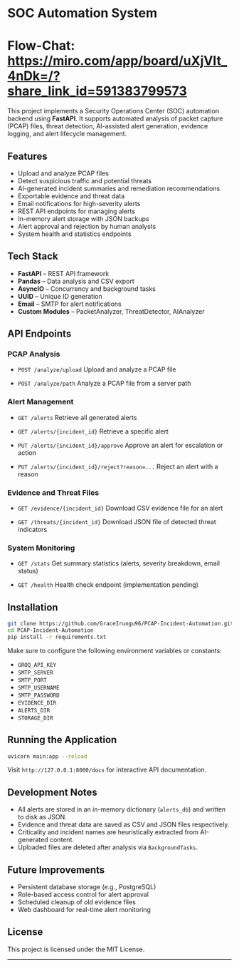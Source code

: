 # SOC Automation System

# Flow-Chat: https://miro.com/app/board/uXjVIt_4nDk=/?share_link_id=591383799573

This project implements a Security Operations Center (SOC) automation backend using **FastAPI**. It supports automated analysis of packet capture (PCAP) files, threat detection, AI-assisted alert generation, evidence logging, and alert lifecycle management.

## Features

* Upload and analyze PCAP files
* Detect suspicious traffic and potential threats
* AI-generated incident summaries and remediation recommendations
* Exportable evidence and threat data
* Email notifications for high-severity alerts
* REST API endpoints for managing alerts
* In-memory alert storage with JSON backups
* Alert approval and rejection by human analysts
* System health and statistics endpoints

## Tech Stack

* **FastAPI** – REST API framework
* **Pandas** – Data analysis and CSV export
* **AsyncIO** – Concurrency and background tasks
* **UUID** – Unique ID generation
* **Email** – SMTP for alert notifications
* **Custom Modules** – PacketAnalyzer, ThreatDetector, AIAnalyzer

## API Endpoints

### PCAP Analysis

* `POST /analyze/upload`
  Upload and analyze a PCAP file

* `POST /analyze/path`
  Analyze a PCAP file from a server path

### Alert Management

* `GET /alerts`
  Retrieve all generated alerts

* `GET /alerts/{incident_id}`
  Retrieve a specific alert

* `PUT /alerts/{incident_id}/approve`
  Approve an alert for escalation or action

* `PUT /alerts/{incident_id}/reject?reason=...`
  Reject an alert with a reason

### Evidence and Threat Files

* `GET /evidence/{incident_id}`
  Download CSV evidence file for an alert

* `GET /threats/{incident_id}`
  Download JSON file of detected threat indicators

### System Monitoring

* `GET /stats`
  Get summary statistics (alerts, severity breakdown, email status)

* `GET /health`
  Health check endpoint (implementation pending)

## Installation

```bash
git clone https://github.com/GraceIrungu96/PCAP-Incident-Automation.git
cd PCAP-Incident-Automation
pip install -r requirements.txt
```

Make sure to configure the following environment variables or constants:

* `GROQ_API_KEY`
* `SMTP_SERVER`
* `SMTP_PORT`
* `SMTP_USERNAME`
* `SMTP_PASSWORD`
* `EVIDENCE_DIR`
* `ALERTS_DIR`
* `STORAGE_DIR`

## Running the Application

```bash
uvicorn main:app --reload
```

Visit `http://127.0.0.1:8000/docs` for interactive API documentation.

## Development Notes

* All alerts are stored in an in-memory dictionary (`alerts_db`) and written to disk as JSON.
* Evidence and threat data are saved as CSV and JSON files respectively.
* Criticality and incident names are heuristically extracted from AI-generated content.
* Uploaded files are deleted after analysis via `BackgroundTasks`.

## Future Improvements

* Persistent database storage (e.g., PostgreSQL)
* Role-based access control for alert approval
* Scheduled cleanup of old evidence files
* Web dashboard for real-time alert monitoring

## License

This project is licensed under the MIT License.

---

